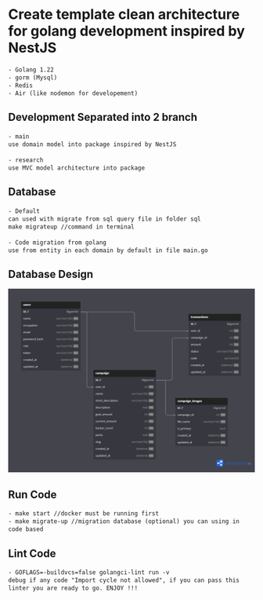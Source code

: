 # Create template clean architecture for golang development inspired by NestJS 

    - Golang 1.22
    - gorm (Mysql)
    - Redis
    - Air (like nodemon for developement)

## Development Separated into 2 branch
    - main
    use domain model into package inspired by NestJS

    - research 
    use MVC model architecture into package

## Database
    - Default
    can used with migrate from sql query file in folder sql
    make migrateup //command in terminal

    - Code migration from golang
    use from entity in each domain by default in file main.go

## Database Design

![Database Design](./bwacourse.png)

## Run Code
    - make start //docker must be running first
    - make migrate-up //migration database (optional) you can using in code based

## Lint Code
    - GOFLAGS=-buildvcs=false golangci-lint run -v
    debug if any code "Import cycle not allowed", if you can pass this linter you are ready to go. ENJOY !!!